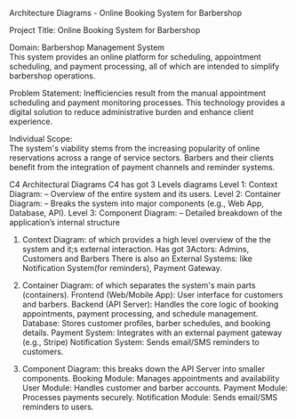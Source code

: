 Architecture Diagrams - Online Booking System for Barbershop
 
Project Title: Online Booking System for Barbershop
 
Domain: Barbershop Management System  
This system provides an online platform for scheduling, appointment scheduling, and payment processing, all of which are intended to simplify barbershop operations.

Problem Statement: 
Inefficiencies result from the manual appointment scheduling and payment monitoring processes.  This technology provides a digital solution to reduce administrative burden and enhance client experience.

Individual Scope:  
The system's viability stems from the increasing popularity of online reservations across a range of service sectors.  Barbers and their clients benefit from the integration of payment channels and reminder systems.

C4 Architectural Diagrams
C4 has got 3 Levels diagrams
Level 1: Context Diagram: – Overview of the entire system and its users.
Level 2: Container Diagram: – Breaks the system into major components (e.g., Web App, Database, API).
Level 3: Component Diagram: – Detailed breakdown of the application’s internal structure

1.  Context Diagram: of which provides a high level overview of the the system and it;s external interaction.
   Has got 3Actors: Admins, Customers and Barbers
   There is also an External Systems: like Notification System(for reminders), Payment Gateway.

2.  Container Diagram: of which separates the system's main parts (containers).
   Frontend (Web/Mobile App): User interface for customers and barbers.
   Backend (API Server): Handles the core logic of booking appointments, payment processing, and schedule management.
   Database: Stores customer profiles, barber schedules, and booking details.
   Payment System: Integrates with an external payment gateway (e.g., Stripe)
   Notification System: Sends email/SMS reminders to customers.

3. Component Diagram:  this breaks down the API Server into smaller components.
   Booking Module: Manages appointments and availability
   User Module: Handles customer and barber accounts.
   Payment Module: Processes payments securely.
   Notification Module: Sends email/SMS reminders to users.
    
